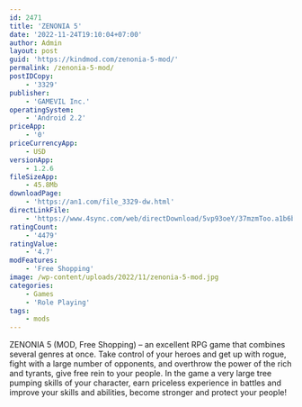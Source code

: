 ```yaml
---
id: 2471
title: 'ZENONIA 5'
date: '2022-11-24T19:10:04+07:00'
author: Admin
layout: post
guid: 'https://kindmod.com/zenonia-5-mod/'
permalink: /zenonia-5-mod/
postIDCopy:
    - '3329'
publisher:
    - 'GAMEVIL Inc.'
operatingSystem:
    - 'Android 2.2'
priceApp:
    - '0'
priceCurrencyApp:
    - USD
versionApp:
    - 1.2.6
fileSizeApp:
    - 45.8Mb
downloadPage:
    - 'https://an1.com/file_3329-dw.html'
directLinkFile:
    - 'https://www.4sync.com/web/directDownload/5vp93oeY/37mzmToo.a1b6bba79ed716d461501e35777a142d'
ratingCount:
    - '4479'
ratingValue:
    - '4.7'
modFeatures:
    - 'Free Shopping'
image: /wp-content/uploads/2022/11/zenonia-5-mod.jpg
categories:
    - Games
    - 'Role Playing'
tags:
    - mods
---
```


ZENONIA 5 (MOD, Free Shopping) – an excellent RPG game that combines several genres at once. Take control of your heroes and get up with rogue, fight with a large number of opponents, and overthrow the power of the rich and tyrants, give free rein to your people. In the game a very large tree pumping skills of your character, earn priceless experience in battles and improve your skills and abilities, become stronger and protect your people!